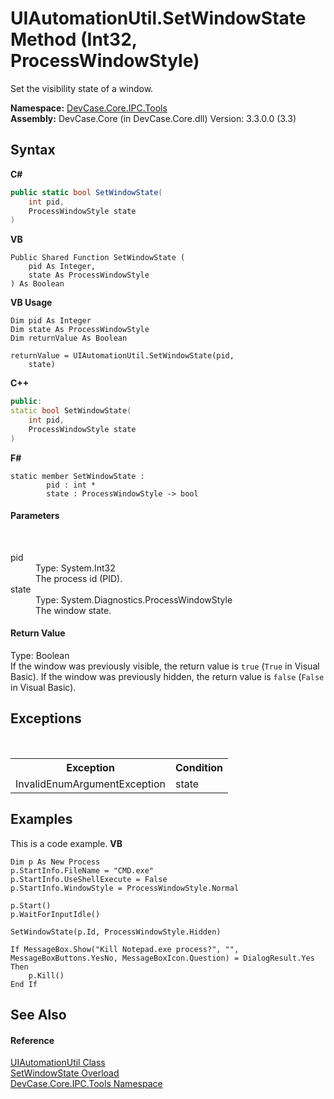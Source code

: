 # UIAutomationUtil.SetWindowState Method (Int32, ProcessWindowStyle)
 

Set the visibility state of a window.

**Namespace:**&nbsp;<a href="N_DevCase_Core_IPC_Tools">DevCase.Core.IPC.Tools</a><br />**Assembly:**&nbsp;DevCase.Core (in DevCase.Core.dll) Version: 3.3.0.0 (3.3)

## Syntax

**C#**<br />
``` C#
public static bool SetWindowState(
	int pid,
	ProcessWindowStyle state
)
```

**VB**<br />
``` VB
Public Shared Function SetWindowState ( 
	pid As Integer,
	state As ProcessWindowStyle
) As Boolean
```

**VB Usage**<br />
``` VB Usage
Dim pid As Integer
Dim state As ProcessWindowStyle
Dim returnValue As Boolean

returnValue = UIAutomationUtil.SetWindowState(pid, 
	state)
```

**C++**<br />
``` C++
public:
static bool SetWindowState(
	int pid, 
	ProcessWindowStyle state
)
```

**F#**<br />
``` F#
static member SetWindowState : 
        pid : int * 
        state : ProcessWindowStyle -> bool 

```


#### Parameters
&nbsp;<dl><dt>pid</dt><dd>Type: System.Int32<br />The process id (PID).</dd><dt>state</dt><dd>Type: System.Diagnostics.ProcessWindowStyle<br />The window state.</dd></dl>

#### Return Value
Type: Boolean<br />If the window was previously visible, the return value is `true` (`True` in Visual Basic). If the window was previously hidden, the return value is `false` (`False` in Visual Basic).

## Exceptions
&nbsp;<table><tr><th>Exception</th><th>Condition</th></tr><tr><td>InvalidEnumArgumentException</td><td>state</td></tr></table>

## Examples
This is a code example. 
**VB**<br />
``` VB
Dim p As New Process
p.StartInfo.FileName = "CMD.exe"
p.StartInfo.UseShellExecute = False
p.StartInfo.WindowStyle = ProcessWindowStyle.Normal

p.Start()
p.WaitForInputIdle()

SetWindowState(p.Id, ProcessWindowStyle.Hidden)

If MessageBox.Show("Kill Notepad.exe process?", "", MessageBoxButtons.YesNo, MessageBoxIcon.Question) = DialogResult.Yes Then
    p.Kill()
End If
```


## See Also


#### Reference
<a href="T_DevCase_Core_IPC_Tools_UIAutomationUtil">UIAutomationUtil Class</a><br /><a href="Overload_DevCase_Core_IPC_Tools_UIAutomationUtil_SetWindowState">SetWindowState Overload</a><br /><a href="N_DevCase_Core_IPC_Tools">DevCase.Core.IPC.Tools Namespace</a><br />